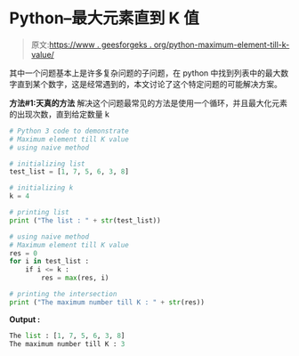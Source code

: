 # Python–最大元素直到 K 值

> 原文:[https://www . geesforgeks . org/python-maximum-element-till-k-value/](https://www.geeksforgeeks.org/python-maximum-element-till-k-value/)

其中一个问题基本上是许多复杂问题的子问题，在 python 中找到列表中的最大数字直到某个数字，这是经常遇到的，本文讨论了这个特定问题的可能解决方案。

**方法#1:天真的方法**
解决这个问题最常见的方法是使用一个循环，并且最大化元素的出现次数，直到给定数量 k

```py
# Python 3 code to demonstrate 
# Maximum element till K value
# using naive method 

# initializing list
test_list = [1, 7, 5, 6, 3, 8]

# initializing k
k = 4

# printing list 
print ("The list : " + str(test_list))

# using naive method 
# Maximum element till K value
res = 0
for i in test_list :
    if i <= k :
        res = max(res, i)

# printing the intersection 
print ("The maximum number till K : " + str(res))
```

**Output :**

```py
The list : [1, 7, 5, 6, 3, 8]
The maximum number till K : 3

```